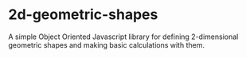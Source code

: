 # 2d-geometric-shapes
A simple Object Oriented Javascript library for defining 2-dimensional geometric shapes and making basic calculations with them.
